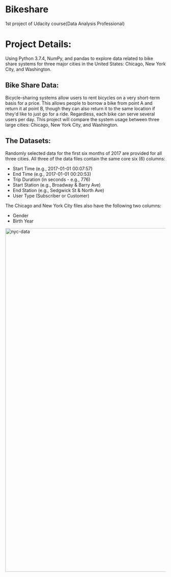 # Bikeshare
1st project of Udacity course(Data Analysis Professional)

# **Project Details:**
Using Python 3.7.4, NumPy, and pandas to explore data related to bike share systems for three major cities 
in the United States: Chicago, New York City, and Washington.

## **Bike Share Data:**
Bicycle-sharing systems allow users to rent bicycles on a very short-term basis for a price. This allows people to borrow a bike from point A and return it at point B, though they can also return it to the same location if they'd like to just go for a ride. Regardless, each bike can serve several users per day.
This project will compare the system usage between three large cities: Chicago, New York City, and Washington.

## **The Datasets:**
Randomly selected data for the first six months of 2017 are provided for all three cities. All three of the data files contain the same core six (6) columns:
-	Start Time (e.g., 2017-01-01 00:07:57)
-	End Time (e.g., 2017-01-01 00:20:53)
- Trip Duration (in seconds - e.g., 776)
-	Start Station (e.g., Broadway & Barry Ave)
-	End Station (e.g., Sedgwick St & North Ave)
-	User Type (Subscriber or Customer)

The Chicago and New York City files also have the following two columns:
-	Gender
-	Birth Year

<img width="1076" alt="nyc-data" src="https://user-images.githubusercontent.com/63022774/97151383-1d4c8300-1778-11eb-987a-84a2649f2d08.png">
